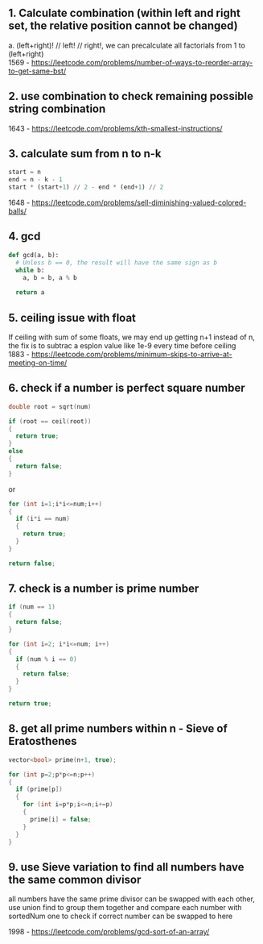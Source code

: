 ## 1. Calculate combination (within left and right set, the relative position cannot be changed)

a. (left+right)! // left! // right!, we can precalculate all factorials from 1 to (left+right)  
1569 - https://leetcode.com/problems/number-of-ways-to-reorder-array-to-get-same-bst/

## 2. use combination to check remaining possible string combination

1643 - https://leetcode.com/problems/kth-smallest-instructions/

## 3. calculate sum from n to n-k

```python
start = n
end = n - k - 1
start * (start+1) // 2 - end * (end+1) // 2
```

1648 - https://leetcode.com/problems/sell-diminishing-valued-colored-balls/

## 4. gcd

```python
def gcd(a, b):
  # Unless b == 0, the result will have the same sign as b
  while b:
    a, b = b, a % b
  
  return a  
```

## 5. ceiling issue with float

If ceiling with sum of some floats, we may end up getting n+1 instead of n, the fix is to subtrac a esplon value like 1e-9 every time before ceiling  
1883 - https://leetcode.com/problems/minimum-skips-to-arrive-at-meeting-on-time/

## 6. check if a number is perfect square number

```c++
double root = sqrt(num)

if (root == ceil(root))
{
  return true;
}
else
{
  return false;
}
```

or 

```c++
for (int i=1;i*i<=num;i++)
{
  if (i*i == num)
  {
    return true;
  }
}

return false;
```

## 7. check is a number is prime number

```c++
if (num == 1)
{
  return false;
}

for (int i=2; i*i<=num; i++)
{
  if (num % i == 0)
  {
    return false;
  }
}

return true;
```

## 8. get all prime numbers within n - Sieve of Eratosthenes

```c++
vector<bool> prime(n+1, true);

for (int p=2;p*p<=n;p++)
{
  if (prime[p])
  {
    for (int i=p*p;i<=n;i+=p)
    {
      prime[i] = false;
    }
  }
}
```

## 9. use Sieve variation to find all numbers have the same common divisor

all numbers have the same prime divisor can be swapped with each other, use union find to group them together and compare each number with sortedNum one to check if correct number can be swapped to here

1998 - https://leetcode.com/problems/gcd-sort-of-an-array/ 


